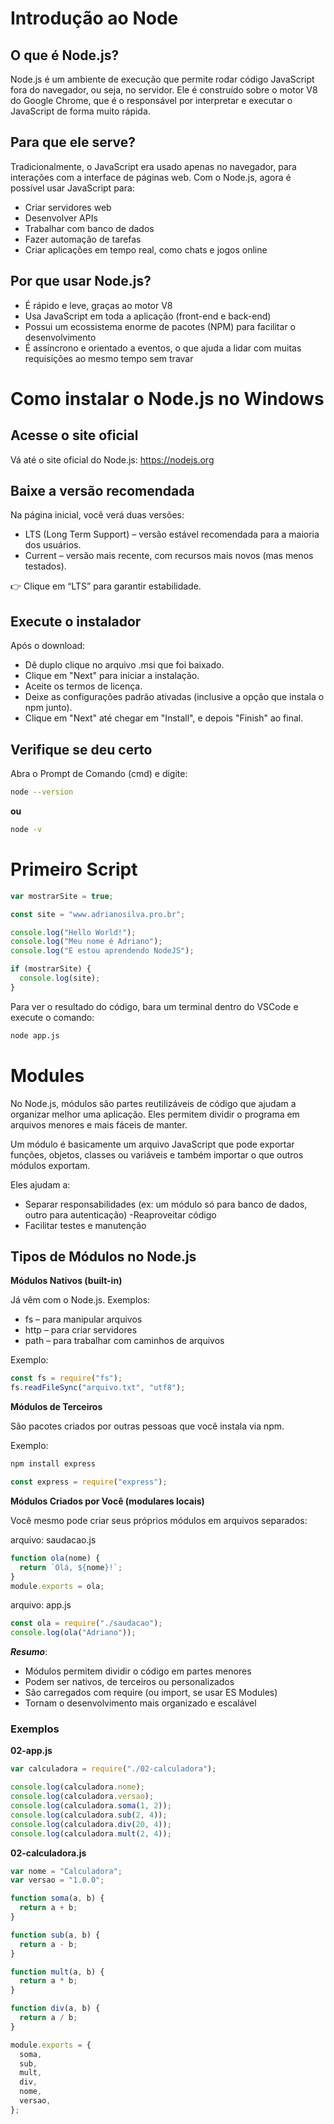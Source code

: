 # Introdução ao Node

## O que é Node.js?

Node.js é um ambiente de execução que permite rodar código JavaScript fora do navegador, ou seja, no servidor. Ele é construído sobre o motor V8 do Google Chrome, que é o responsável por interpretar e executar o JavaScript de forma muito rápida.

## Para que ele serve?

Tradicionalmente, o JavaScript era usado apenas no navegador, para interações com a interface de páginas web. Com o Node.js, agora é possível usar JavaScript para:

- Criar servidores web
- Desenvolver APIs
- Trabalhar com banco de dados
- Fazer automação de tarefas
- Criar aplicações em tempo real, como chats e jogos online

## Por que usar Node.js?

- É rápido e leve, graças ao motor V8
- Usa JavaScript em toda a aplicação (front-end e back-end)
- Possui um ecossistema enorme de pacotes (NPM) para facilitar o desenvolvimento
- É assíncrono e orientado a eventos, o que ajuda a lidar com muitas requisições ao mesmo tempo sem travar

# Como instalar o Node.js no Windows

## Acesse o site oficial

Vá até o site oficial do Node.js: https://nodejs.org

## Baixe a versão recomendada

Na página inicial, você verá duas versões:

- LTS (Long Term Support) – versão estável recomendada para a maioria dos usuários.
- Current – versão mais recente, com recursos mais novos (mas menos testados).

👉 Clique em “LTS” para garantir estabilidade.

## Execute o instalador

Após o download:

- Dê duplo clique no arquivo .msi que foi baixado.
- Clique em "Next" para iniciar a instalação.
- Aceite os termos de licença.
- Deixe as configurações padrão ativadas (inclusive a opção que instala o npm junto).
- Clique em "Next" até chegar em "Install", e depois "Finish" ao final.

## Verifique se deu certo

Abra o Prompt de Comando (cmd) e digite:

```bash
node --version
```

**ou**

```bash
node -v
```

# Primeiro Script

```javascript
var mostrarSite = true;

const site = "www.adrianosilva.pro.br";

console.log("Hello World!");
console.log("Meu nome é Adriano");
console.log("E estou aprendendo NodeJS");

if (mostrarSite) {
  console.log(site);
}
```

Para ver o resultado do código, bara um terminal dentro do VSCode e execute o comando:

```bash
node app.js
```

# Modules

No Node.js, módulos são partes reutilizáveis de código que ajudam a organizar melhor uma aplicação. Eles permitem dividir o programa em arquivos menores e mais fáceis de manter.

Um módulo é basicamente um arquivo JavaScript que pode exportar funções, objetos, classes ou variáveis e também importar o que outros módulos exportam.

Eles ajudam a:

- Separar responsabilidades (ex: um módulo só para banco de dados, outro para autenticação)
  -Reaproveitar código
- Facilitar testes e manutenção

## Tipos de Módulos no Node.js

**Módulos Nativos (built-in)**

Já vêm com o Node.js. Exemplos:

- fs – para manipular arquivos
- http – para criar servidores
- path – para trabalhar com caminhos de arquivos

Exemplo:

```javascript
const fs = require("fs");
fs.readFileSync("arquivo.txt", "utf8");
```

**Módulos de Terceiros**

São pacotes criados por outras pessoas que você instala via npm.

Exemplo:

```bash
npm install express
```

```javascript
const express = require("express");
```

**Módulos Criados por Você (modulares locais)**

Você mesmo pode criar seus próprios módulos em arquivos separados:

arquivo: saudacao.js

```javascript
function ola(nome) {
  return `Olá, ${nome}!`;
}
module.exports = ola;
```

arquivo: app.js

```javascript
const ola = require("./saudacao");
console.log(ola("Adriano"));
```

**_Resumo_**:

- Módulos permitem dividir o código em partes menores
- Podem ser nativos, de terceiros ou personalizados
- São carregados com require (ou import, se usar ES Modules)
- Tornam o desenvolvimento mais organizado e escalável

### Exemplos

**02-app.js**

```javascript
var calculadora = require("./02-calculadora");

console.log(calculadora.nome);
console.log(calculadora.versao);
console.log(calculadora.soma(1, 2));
console.log(calculadora.sub(2, 4));
console.log(calculadora.div(20, 4));
console.log(calculadora.mult(2, 4));
```

**02-calculadora.js**

```javascript
var nome = "Calculadora";
var versao = "1.0.0";

function soma(a, b) {
  return a + b;
}

function sub(a, b) {
  return a - b;
}

function mult(a, b) {
  return a * b;
}

function div(a, b) {
  return a / b;
}

module.exports = {
  soma,
  sub,
  mult,
  div,
  nome,
  versao,
};
```
